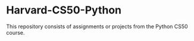 # Harvard-CS50-Python
This repository consists of assignments or projects from the Python CS50 course.
